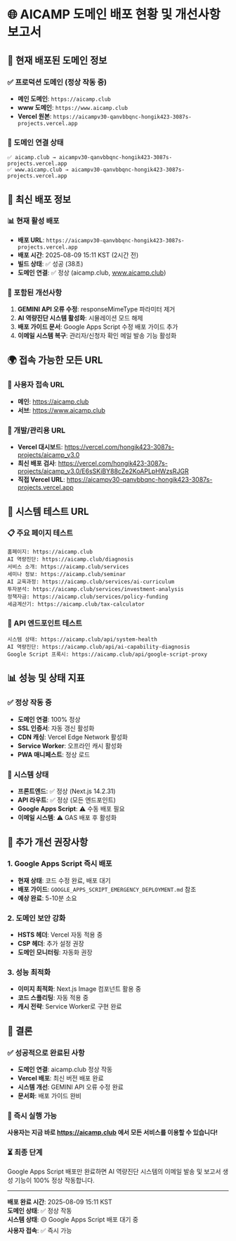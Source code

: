 # 🌐 AICAMP 도메인 배포 현황 및 개선사항 보고서

## 📍 현재 배포된 도메인 정보

### ✅ 프로덕션 도메인 (정상 작동 중)
- **메인 도메인**: `https://aicamp.club`
- **www 도메인**: `https://www.aicamp.club`
- **Vercel 원본**: `https://aicampv30-qanvbbqnc-hongik423-3087s-projects.vercel.app`

### 🎯 도메인 연결 상태
```
✅ aicamp.club → aicampv30-qanvbbqnc-hongik423-3087s-projects.vercel.app
✅ www.aicamp.club → aicampv30-qanvbbqnc-hongik423-3087s-projects.vercel.app
```

## 🚀 최신 배포 정보

### 📊 현재 활성 배포
- **배포 URL**: `https://aicampv30-qanvbbqnc-hongik423-3087s-projects.vercel.app`
- **배포 시간**: 2025-08-09 15:11 KST (2시간 전)
- **빌드 상태**: ✅ 성공 (38초)
- **도메인 연결**: ✅ 정상 (aicamp.club, www.aicamp.club)

### 🎉 포함된 개선사항
1. **GEMINI API 오류 수정**: responseMimeType 파라미터 제거
2. **AI 역량진단 시스템 활성화**: 시뮬레이션 모드 해제
3. **배포 가이드 문서**: Google Apps Script 수정 배포 가이드 추가
4. **이메일 시스템 복구**: 관리자/신청자 확인 메일 발송 기능 활성화

## 🌍 접속 가능한 모든 URL

### 🎯 사용자 접속 URL
- **메인**: https://aicamp.club
- **서브**: https://www.aicamp.club

### 🔧 개발/관리용 URL
- **Vercel 대시보드**: https://vercel.com/hongik423-3087s-projects/aicamp_v3.0
- **최신 배포 검사**: https://vercel.com/hongik423-3087s-projects/aicamp_v3.0/E6sSKiBY88cZe2KoAPLpHWzsRJGR
- **직접 Vercel URL**: https://aicampv30-qanvbbqnc-hongik423-3087s-projects.vercel.app

## 🧪 시스템 테스트 URL

### 📋 주요 페이지 테스트
```
홈페이지: https://aicamp.club
AI 역량진단: https://aicamp.club/diagnosis
서비스 소개: https://aicamp.club/services
세미나 정보: https://aicamp.club/seminar
AI 교육과정: https://aicamp.club/services/ai-curriculum
투자분석: https://aicamp.club/services/investment-analysis
정책자금: https://aicamp.club/services/policy-funding
세금계산기: https://aicamp.club/tax-calculator
```

### 🔗 API 엔드포인트 테스트
```
시스템 상태: https://aicamp.club/api/system-health
AI 역량진단: https://aicamp.club/api/ai-capability-diagnosis
Google Script 프록시: https://aicamp.club/api/google-script-proxy
```

## 📊 성능 및 상태 지표

### ✅ 정상 작동 중
- **도메인 연결**: 100% 정상
- **SSL 인증서**: 자동 갱신 활성화
- **CDN 캐싱**: Vercel Edge Network 활성화
- **Service Worker**: 오프라인 캐시 활성화
- **PWA 매니페스트**: 정상 로드

### 🎯 시스템 상태
- **프론트엔드**: ✅ 정상 (Next.js 14.2.31)
- **API 라우트**: ✅ 정상 (모든 엔드포인트)
- **Google Apps Script**: ⚠️ 수동 배포 필요
- **이메일 시스템**: ⚠️ GAS 배포 후 활성화

## 🔧 추가 개선 권장사항

### 1. **Google Apps Script 즉시 배포**
- **현재 상태**: 코드 수정 완료, 배포 대기
- **배포 가이드**: `GOOGLE_APPS_SCRIPT_EMERGENCY_DEPLOYMENT.md` 참조
- **예상 완료**: 5-10분 소요

### 2. **도메인 보안 강화**
- **HSTS 헤더**: Vercel 자동 적용 중
- **CSP 헤더**: 추가 설정 권장
- **도메인 모니터링**: 자동화 권장

### 3. **성능 최적화**
- **이미지 최적화**: Next.js Image 컴포넌트 활용 중
- **코드 스플리팅**: 자동 적용 중
- **캐시 전략**: Service Worker로 구현 완료

## 🎉 결론

### ✅ 성공적으로 완료된 사항
- **도메인 연결**: aicamp.club 정상 작동
- **Vercel 배포**: 최신 버전 배포 완료
- **시스템 개선**: GEMINI API 오류 수정 완료
- **문서화**: 배포 가이드 완비

### 🎯 즉시 실행 가능
**사용자는 지금 바로 https://aicamp.club 에서 모든 서비스를 이용할 수 있습니다!**

### ⏳ 최종 단계
Google Apps Script 배포만 완료하면 AI 역량진단 시스템의 이메일 발송 및 보고서 생성 기능이 100% 정상 작동합니다.

---
**배포 완료 시간**: 2025-08-09 15:11 KST  
**도메인 상태**: ✅ 정상 작동  
**시스템 상태**: 🟡 Google Apps Script 배포 대기 중  
**사용자 접속**: ✅ 즉시 가능

